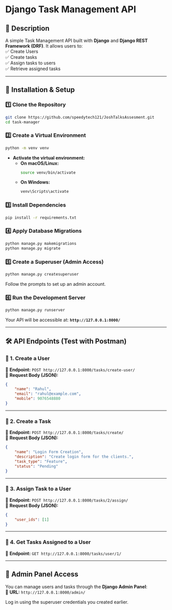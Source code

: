 # **Django Task Management API**

## **📌 Description**  
A simple Task Management API built with **Django** and **Django REST Framework (DRF)**. It allows users to:  
✅ Create Users  
✅ Create tasks  
✅ Assign tasks to users  
✅ Retrieve assigned tasks  

---

## **🚀 Installation & Setup**  

### **1️⃣ Clone the Repository**  
```bash
git clone https://github.com/speedytech121/JoshTalksAssesment.git
cd task-manager
```

### **2️⃣ Create a Virtual Environment**  
```bash
python -m venv venv
```
- **Activate the virtual environment:**  
  - **On macOS/Linux:**  
    ```bash
    source venv/bin/activate
    ```
  - **On Windows:**  
    ```bash
    venv\Scripts\activate
    ```

### **3️⃣ Install Dependencies**  
```bash
pip install -r requirements.txt
```

### **4️⃣ Apply Database Migrations**  
```bash
python manage.py makemigrations
python manage.py migrate
```

### **5️⃣ Create a Superuser (Admin Access)**  
```bash
python manage.py createsuperuser
```
Follow the prompts to set up an admin account.

### **6️⃣ Run the Development Server**  
```bash
python manage.py runserver
```
Your API will be accessible at: **`http://127.0.0.1:8000/`**

---

## **🛠 API Endpoints** (Test with Postman)  

### **🔹 1. Create a User**  
📌 **Endpoint:** `POST http://127.0.0.1:8000/tasks/create-user/`  
📌 **Request Body (JSON):**  
```json
{
    "name": "Rahul",
    "email": "rahul@example.com",
    "mobile": 9076548880
}
```

---

### **🔹 2. Create a Task**  
📌 **Endpoint:** `POST http://127.0.0.1:8000/tasks/create/`  
📌 **Request Body (JSON):**  
```json
{
    "name": "Login Form Creation",
    "description": "Create login form for the clients.",
    "task_type": "Feature",
    "status": "Pending"
}
```

---

### **🔹 3. Assign Task to a User**  
📌 **Endpoint:** `POST http://127.0.0.1:8000/tasks/2/assign/`  
📌 **Request Body (JSON):**  
```json
{
    "user_ids": [1]
}
```

---

### **🔹 4. Get Tasks Assigned to a User**  
📌 **Endpoint:** `GET http://127.0.0.1:8000/tasks/user/1/`  

---

## **🔑 Admin Panel Access**  
You can manage users and tasks through the **Django Admin Panel**:  
📌 **URL:** `http://127.0.0.1:8000/admin/`  

Log in using the superuser credentials you created earlier.


